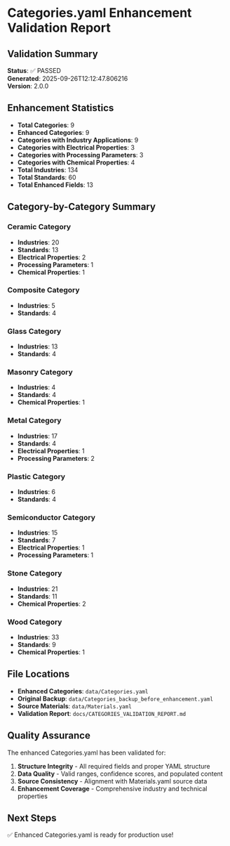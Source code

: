 # Categories.yaml Enhancement Validation Report

## Validation Summary

**Status**: ✅ PASSED  
**Generated**: 2025-09-26T12:12:47.806216  
**Version**: 2.0.0  

## Enhancement Statistics

- **Total Categories**: 9
- **Enhanced Categories**: 9
- **Categories with Industry Applications**: 9
- **Categories with Electrical Properties**: 3  
- **Categories with Processing Parameters**: 3
- **Categories with Chemical Properties**: 4
- **Total Industries**: 134
- **Total Standards**: 60
- **Total Enhanced Fields**: 13

## Category-by-Category Summary

### Ceramic Category

- **Industries**: 20
- **Standards**: 13
- **Electrical Properties**: 2
- **Processing Parameters**: 1
- **Chemical Properties**: 1

### Composite Category

- **Industries**: 5
- **Standards**: 4

### Glass Category

- **Industries**: 13
- **Standards**: 4

### Masonry Category

- **Industries**: 4
- **Standards**: 4
- **Chemical Properties**: 1

### Metal Category

- **Industries**: 17
- **Standards**: 4
- **Electrical Properties**: 1
- **Processing Parameters**: 2

### Plastic Category

- **Industries**: 6
- **Standards**: 4

### Semiconductor Category

- **Industries**: 15
- **Standards**: 7
- **Electrical Properties**: 1
- **Processing Parameters**: 1

### Stone Category

- **Industries**: 21
- **Standards**: 11
- **Chemical Properties**: 2

### Wood Category

- **Industries**: 33
- **Standards**: 9
- **Chemical Properties**: 1

## File Locations

- **Enhanced Categories**: `data/Categories.yaml`
- **Original Backup**: `data/Categories_backup_before_enhancement.yaml`
- **Source Materials**: `data/Materials.yaml`
- **Validation Report**: `docs/CATEGORIES_VALIDATION_REPORT.md`

## Quality Assurance

The enhanced Categories.yaml has been validated for:

1. **Structure Integrity** - All required fields and proper YAML structure
2. **Data Quality** - Valid ranges, confidence scores, and populated content  
3. **Source Consistency** - Alignment with Materials.yaml source data
4. **Enhancement Coverage** - Comprehensive industry and technical properties

## Next Steps

✅ Enhanced Categories.yaml is ready for production use!

